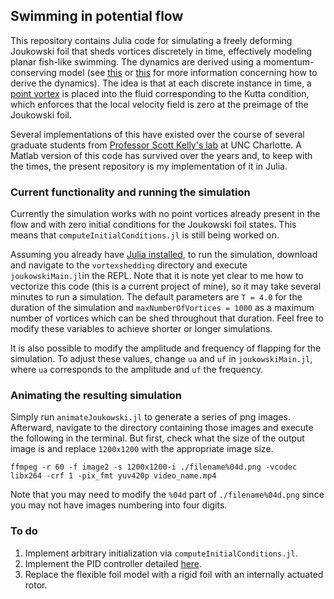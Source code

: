 ## Swimming in potential flow

This repository contains Julia code for simulating a freely deforming Joukowski foil that sheds vortices discretely in time, effectively modeling planar fish-like swimming. The dynamics are derived using a momentum-conserving model (see [this](https://www.ideals.illinois.edu/handle/2142/83903) or [this](http://scottdavidkelly.wdfiles.com/local--files/start/kpx12.pdf) for more information concerning how to derive the dynamics). The idea is that at each discrete instance in time, a [point vortex](http://web.mit.edu/fluids-modules/www/potential_flows/LecturesHTML/lec1011/node21.html) is placed into the fluid corresponding to the Kutta condition, which enforces that the local velocity field is zero at the preimage of the Joukowski foil. 

Several implementations of this have existed over the course of several graduate students from [Professor Scott Kelly's lab](http://www.kellyfish.com/) at UNC Charlotte. A Matlab version of this code has survived over the years and, to keep with the times, the present repository is my implementation of it in Julia.

### Current functionality and running the simulation

Currently the simulation works with no point vortices already present in the flow and with zero initial conditions for the Joukowski foil states. This means that ``computeInitialConditions.jl`` is still being worked on.

Assuming you already have [Julia installed](https://julialang.org/), to run the simulation, download and navigate to the ```vortexshedding``` directory and execute ```joukowskiMain.jl```in the REPL. Note that it is note yet clear to me how to vectorize this code (this is a current project of mine), so it may take several minutes to run a simulation. The default parameters are ```T = 4.0``` for the duration of the simulation and ```maxNumberOfVortices = 1000``` as a maximum number of vortices which can be shed throughout that duration. Feel free to modify these variables to achieve shorter or longer simulations.

It is also possible to modify the amplitude and frequency of flapping for the simulation. To adjust these values, change ```ua``` and ```uf``` in ```joukowskiMain.jl```, where ```ua``` corresponds to the amplitude and ```uf``` the frequency.

### Animating the resulting simulation

Simply run ```animateJoukowski.jl``` to generate a series of png images. Afterward, navigate to the directory containing those images and execute the following in the terminal. But first, check what the size of the output image is and replace ```1200x1200``` with the appropriate image size.

```
ffmpeg -r 60 -f image2 -s 1200x1200-i ./filename%04d.png -vcodec libx264 -crf 1 -pix_fmt yuv420p video_name.mp4
```

 Note that you may need to modify the ```%04d``` part of ```./filename%04d.png``` since you may not have images numbering into four digits.

### To do

1. Implement arbitrary initialization via ```computeInitialConditions.jl```.
2. Implement the PID controller detailed [here](http://scottdavidkelly.wdfiles.com/local--files/start/kpx12.pdf).
3. Replace the flexible foil model with a rigid foil with an internally actuated rotor.